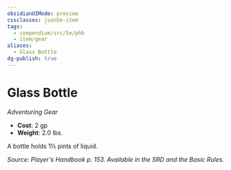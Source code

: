 ```yaml
---
obsidianUIMode: preview
cssclasses: json5e-item
tags:
  - compendium/src/5e/phb
  - item/gear
aliases:
  - Glass Bottle
dg-publish: true
---
```

# Glass Bottle
*Adventuring Gear*  

- **Cost**: 2 gp
- **Weight**: 2.0 lbs.

A bottle holds 1½ pints of liquid.

*Source: Player's Handbook p. 153. Available in the SRD and the Basic Rules.*
